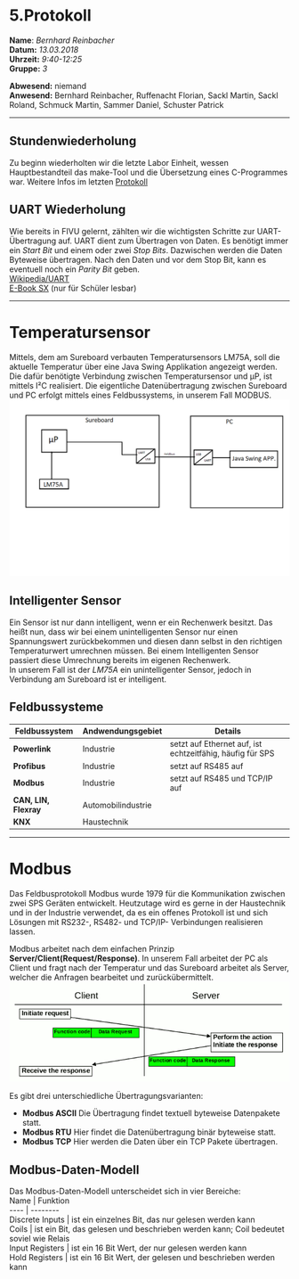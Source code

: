 # 5.Protokoll  
  
  **Name**:  *Bernhard Reinbacher*  
  **Datum:** *13.03.2018*  
  **Uhrzeit:** *9:40-12:25*  
  **Gruppe:** *3*  
  
   
    
 **Abwesend:** niemand  
 **Anwesend:** Bernhard Reinbacher, Ruffenacht Florian, Sackl Martin, Sackl Roland, Schmuck Martin, Sammer Daniel, Schuster Patrick
***********************************************************************************************************************************  
  
 ## Stundenwiederholung  
 Zu beginn wiederholten wir die letzte Labor Einheit, wessen Hauptbestandteil das make-Tool und die Übersetzung eines C-Programmes war. Weitere Infos im letzten [Protokoll](/reibem14/README_06_03_2018.md)  
   
 ## UART Wiederholung  
 Wie bereits in FIVU gelernt, zählten wir die wichtigsten Schritte zur UART-Übertragung auf. UART dient zum Übertragen von Daten. Es benötigt immer ein *Start Bit* und einem oder zwei *Stop Bits*. Dazwischen werden die Daten Byteweise übertragen. Nach den Daten und vor dem Stop Bit, kann es eventuell noch ein *Parity Bit* geben.    
[Wikipedia/UART](https://de.wikipedia.org/wiki/Universal_Asynchronous_Receiver_Transmitter)  
[E-Book SX](https://lms.at/dotlrn/classes/informatik/610437.4AHME_FIVU.17_18/xolrn/55D00BDA8A0D0.symlink?resource_id=0-237409750&m=view#205311307) (nur für Schüler lesbar)  
 ***********************************************************************************************************************************  
     
# Temperatursensor  
Mittels, dem am Sureboard verbauten Temperatursensors LM75A, soll die aktuelle Temperatur über eine Java Swing Applikation angezeigt werden. Die dafür benötigte Verbindung zwischen Temperatursensor und µP, ist mittels I²C realisiert. Die eigentliche Datenübertragung zwischen Sureboard und PC erfolgt mittels eines Feldbussystems, in unserem Fall MODBUS.  
![Schematischer Aufbau](/reibem14/Temperatursensor.png)    
## Intelligenter Sensor  
Ein Sensor ist nur dann intelligent, wenn er ein Rechenwerk besitzt. Das heißt nun, dass wir bei einem unintelligenten Sensor nur einen Spannungswert zurückbekommen und diesen dann selbst in den richtigen Temperaturwert umrechnen müssen. Bei einem Intelligenten Sensor passiert diese Umrechnung bereits im eigenen Rechenwerk.   
In unserem Fall ist der *LM75A* ein unintelligenter Sensor, jedoch in Verbindung am Sureboard ist er intelligent.   
## Feldbussysteme  
  
Feldbussystem | Andwendungsgebiet | Details  
------------- | ----------------- | -----  
**Powerlink** | Industrie | setzt auf Ethernet auf, ist echtzeitfähig, häufig für SPS  
**Profibus** | Industrie | setzt auf RS485 auf  
**Modbus** | Industrie | setzt auf RS485 und TCP/IP auf   
**CAN, LIN, Flexray** | Automobilindustrie | 
**KNX** | Haustechnik |    
***********************************************************************************************************************************   
# Modbus  
Das Feldbusprotokoll Modbus wurde 1979 für die Kommunikation zwischen zwei SPS Geräten entwickelt. Heutzutage wird es gerne in der Haustechnik und in der Industrie verwendet, da es ein offenes Protokoll ist und sich Lösungen mit RS232-, RS482- und TCP/IP- Verbindungen realisieren lassen.  
  
Modbus arbeitet nach dem einfachen Prinzip **Server/Client(Request/Response)**. In unserem Fall arbeitet der PC als Client und fragt nach der Temperatur und das Sureboard arbeitet als Server, welcher die Anfragen bearbeitet und zurückübermittelt.  
![Server/Client](/reibem14/modbus.png)  

Es gibt drei unterschiedliche Übertragungsvarianten:  
* **Modbus ASCII** Die Übertragung findet textuell byteweise Datenpakete statt.   
* **Modbus RTU** Hier findet die Datenübertragung binär byteweise statt.  
* **Modbus TCP** Hier werden die Daten über ein TCP Pakete übertragen.  
  
## Modbus-Daten-Modell  
Das Modbus-Daten-Modell unterscheidet sich in vier Bereiche:  
Name | Funktion  
---- | --------  
Discrete Inputs |  ist ein einzelnes Bit, das nur gelesen werden kann  
Coils |  ist ein Bit, das gelesen und beschrieben werden kann; Coil bedeutet soviel wie Relais  
Input Registers |  ist ein 16 Bit Wert, der nur gelesen werden kann  
Hold Registers |  ist ein 16 Bit Wert, der gelesen und beschrieben werden kann    

  

   
